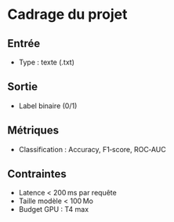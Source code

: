 # Cadrage du projet

## Entrée
- Type : texte (.txt)

## Sortie
- Label binaire (0/1)

## Métriques
- Classification : Accuracy, F1‑score, ROC‑AUC

## Contraintes
- Latence < 200 ms par requête
- Taille modèle < 100 Mo
- Budget GPU : T4 max